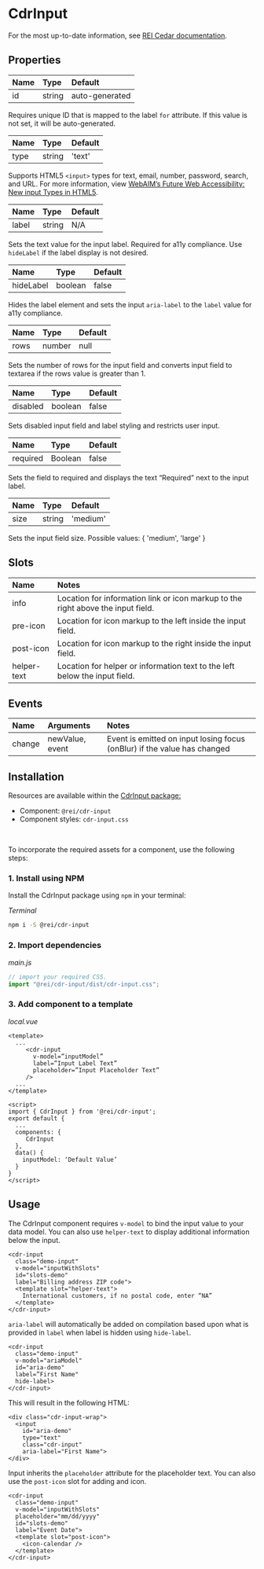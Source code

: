 # CdrInput

For the most up-to-date information, see [REI Cedar documentation](https://rei.github.io/rei-cedar-docs/components/input/).

## Properties

| Name | Type   | Default        |
|:-----|:-------|:---------------|
| id   | string | auto-generated |

Requires unique ID that is mapped to the label `for` attribute.  If this value is not set, it will be auto-generated.

| Name | Type   | Default |
|:-----|:-------|:--------|
| type | string | 'text'  |

Supports HTML5 `<input>` types for text, email, number, password, search, and URL. For more information, view [WebAIM’s Future Web Accessibility: New input Types in HTML5](https://webaim.org/blog/future-web-accessibility-new-input-types-in-html5/).

| Name | Type   | Default |
|:------|:-------|:-------|
| label | string | N/A    |

Sets the text value for the input label.  Required for a11y compliance.  Use `hideLabel` if the label display is not desired.

| Name      | Type    | Default |
|:----------|:--------|:--------|
| hideLabel | boolean | false   |

Hides the label element and sets the input `aria-label` to the `label` value for a11y compliance.

| Name    | Type    | Default |
|:--------|:--------|:--------|
| rows    | number  | null    |

Sets the number of rows for the input field and converts input field to textarea if the rows value is greater than 1.

| Name      | Type    | Default |
|:----------|:--------|:--------|
| disabled  | boolean | false   |

Sets disabled input field and label styling and restricts user input.

| Name      | Type    | Default |
|:----------|:--------|:--------|
| required  | Boolean | false   |

Sets the field to required and displays the text “Required” next to the input label.

| Name      | Type    | Default |
|:----------|:--------|:---------|
| size      | string  | 'medium' |

Sets the input field size. Possible values: { 'medium', 'large' }


## Slots

| Name  | Notes |
|:-----|:-------|
| info | Location for information link or icon markup to the right above the input field. |
| pre-icon | Location for icon markup to the left inside the input field.  |
| post-icon | Location for icon markup to the right inside the input field. |
| helper-text | Location for helper or information text to the left below the input field. |

## Events

| Name | Arguments | Notes |
|:-----|:----------|:------|
| change | newValue, event | Event is emitted on input losing focus (onBlur) if the value has changed |

## Installation

Resources are available within the [CdrInput package:](https://www.npmjs.com/search?q=cdr-input)

- Component: `@rei/cdr-input`
- Component styles: `cdr-input.css`

<br />

To incorporate the required assets for a component, use the following steps:

### 1. Install using NPM

Install the CdrInput package using `npm` in your terminal:

_Terminal_

```bash
npm i -S @rei/cdr-input
```

### 2. Import dependencies

_main.js_

```javascript
// import your required CSS.
import "@rei/cdr-input/dist/cdr-input.css";
```

### 3. Add component to a template

_local.vue_

```vue
<template>
  ...
     <cdr-input
       v-model=”inputModel”
       label=”Input Label Text”
       placeholder=”Input Placeholder Text”
     />
  ...
</template>

<script>
import { CdrInput } from '@rei/cdr-input';
export default {
  ...
  components: {
     CdrInput
  },
  data() {
    inputModel: ‘Default Value’
  }
}
</script>
```

## Usage

The CdrInput component requires `v-model` to bind the input value to your data model.  You can also use   `helper-text` to display additional information below the input.

```vue
<cdr-input
  class="demo-input"
  v-model="inputWithSlots"
  id="slots-demo"
  label="Billing address ZIP code">
  <template slot="helper-text">
    International customers, if no postal code, enter “NA”
  </template>
</cdr-input>
```

`aria-label` will automatically be added on compilation based upon what is provided in `label` when label is hidden using `hide-label`.

```vue
<cdr-input
  class="demo-input"
  v-model="ariaModel"
  id="aria-demo"
  label=”First Name"
  hide-label>
</cdr-input>
```

This will result in the following HTML:

```vue
<div class="cdr-input-wrap">
  <input
    id="aria-demo"
    type="text"
    class="cdr-input"
    aria-label="First Name">
</div>
```

Input inherits the `placeholder` attribute for the placeholder text. You can also use the `post-icon` slot for adding and icon.

```vue
<cdr-input
  class="demo-input"
  v-model="inputWithSlots"
  placeholder="mm/dd/yyyy"
  id="slots-demo"
  label="Event Date">
  <template slot="post-icon">
    <icon-calendar />
  </template>
</cdr-input>
```
